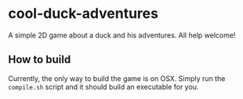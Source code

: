 # cool-duck-adventures
A simple 2D game about a duck and his adventures. All help welcome!

## How to build
Currently, the only way to build the game is on OSX. Simply run the `compile.sh` script and it should build an executable for you.